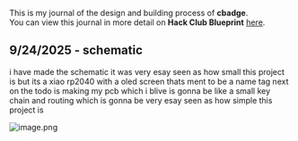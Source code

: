 <!--
  ===================    !!READ THIS NOTICE!!   ====================
  DO NOT edit this file manually. Your changes WILL BE OVERWRITTEN!
  This journal is auto generated and updated by Hack Club Blueprint.
  To edit this file, please edit your journal entries on Blueprint.
  ==================================================================
-->

This is my journal of the design and building process of **cbadge**.  
You can view this journal in more detail on **Hack Club Blueprint** [here](https://blueprint.hackclub.com/projects/15).


## 9/24/2025 - schematic  

i have made the schematic it was very esay seen as how small this project is but its a xiao rp2040 with a oled screen thats ment to be a name tag next on the todo is making my pcb which i blive is gonna be like a small key chain and routing which is gonna be very esay seen as how simple this project is 



![image.png](https://blueprint.hackclub.com/user-attachments/blobs/redirect/eyJfcmFpbHMiOnsiZGF0YSI6MzksInB1ciI6ImJsb2JfaWQifX0=--4b8bd218e80521ae4052d6b87d60ed8a8c24b2d8/image.png)
  

